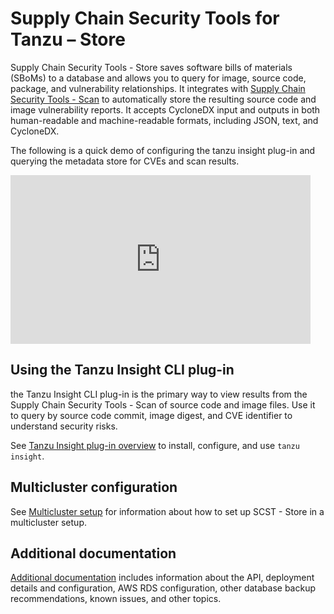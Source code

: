# Supply Chain Security Tools for Tanzu – Store

Supply Chain Security Tools - Store saves software bills of materials (SBoMs) to a database and allows you to query for image, source code, package, and vulnerability relationships.  It integrates with [Supply Chain Security Tools - Scan](../scst-scan/overview.md) to automatically store the resulting source code and image vulnerability reports. It accepts CycloneDX input and outputs in both human-readable and machine-readable formats, including JSON, text, and CycloneDX.


The following is a quick demo of configuring the tanzu insight plug-in and querying the metadata store for CVEs and scan results.

<iframe width="480" height="270"
src="https://www.youtube.com/embed/qBBv3YKwH2E"
frameborder="0" allow="autoplay; encrypted-media" allowfullscreen
alt="A demonstration of the tanzu insight cli plug-in. Querying for the supply chain scan results and vulnerabilities stored in the metadata store."></iframe>

## Using the Tanzu Insight CLI plug-in

the Tanzu Insight CLI plug-in is the primary way to view results from the Supply Chain Security Tools - Scan of source code and image files.  Use it to query by source code commit, image digest, and CVE identifier to understand security risks.  

See [Tanzu Insight plug-in overview](../cli-plugins/insight/cli-overview.md) to install, configure, and use `tanzu insight`.

## Multicluster configuration

See [Multicluster setup](multicluster-setup.hbs.md) for information about how to set up SCST - Store in a multicluster setup.

## <a id='additional-info'></a>Additional documentation

[Additional documentation](additional.md) includes information about the API, deployment details and configuration, AWS RDS configuration, other database backup recommendations, known issues, and other topics.
